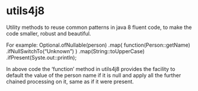 # utils4j8

Utility methods to reuse common patterns in java 8 fluent code, to make the code smaller, robust and beautiful. 

For example: 
    Optional.ofNullable(person)
			    .map(
            function(Person::getName)
            .ifNullSwitchTo(“Unknown”)
          )
			    .map(String::toUpperCase)
			    .ifPresent(Syste.out::println);

In above code the ‘function’ method in utils4j8 provides the facility to default the value of the person name if it is null and apply all the further chained processing on it, same as if it were present.

